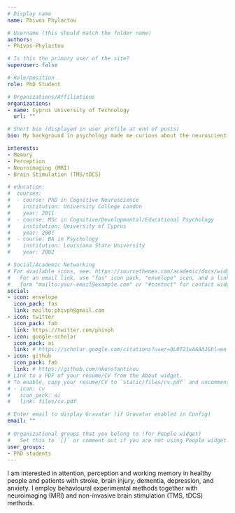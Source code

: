 ```yaml
---
# Display name
name: Phivos Phylactou

# Username (this should match the folder name)
authors:
- Phivos-Phylactou

# Is this the primary user of the site?
superuser: false

# Role/position
role: PhD Student

# Organizations/Affiliations
organizations:
- name: Cyprus University of Technology
  url: ""

# Short bio (displayed in user profile at end of posts)
bio: My background in psychology made me curious about the neuroscientific basis of cognitive processes. Therefore, I am keen on investigating healthy individuals to discover basic neuroscientific evidence about memory and perception, with the use of non-invasive brain stimulation techniques, brain imaging, and behavioural experiments.

interests:
- Memory
- Perception
- Neuroimaging (MRI)
- Brain Stimulation (TMS/tDCS)

# education:
#  courses:
#  - course: PhD in Cognitive Neuroscience
#    institution: University College London
#    year: 2011
#  - course: MSc in Cognitive/Developmental/Educational Psychology
#    institution: University of Cyprus
#    year: 2007
#  - course: BA in Psychology
#    institution: Louisiana State University
#    year: 2002

# Social/Academic Networking
# For available icons, see: https://sourcethemes.com/academic/docs/widgets/#icons
#   For an email link, use "fas" icon pack, "envelope" icon, and a link in the
#   form "mailto:your-email@example.com" or "#contact" for contact widget.
social:
- icon: envelope
  icon_pack: fas
  link: mailto:phivph@gmail.com
- icon: twitter
  icon_pack: fab
  link: https://twitter.com/phivph
- icon: google-scholar
  icon_pack: ai
  link: # https://scholar.google.com/citations?user=0L0T21wAAAAJ&hl=en
- icon: github
  icon_pack: fab
  link: # https://github.com/nkonstantinou
# Link to a PDF of your resume/CV from the About widget.
# To enable, copy your resume/CV to `static/files/cv.pdf` and uncomment the lines below.  
# - icon: cv
#   icon_pack: ai
#   link: files/cv.pdf

# Enter email to display Gravatar (if Gravatar enabled in Config)
email: ""
  
# Organizational groups that you belong to (for People widget)
#   Set this to `[]` or comment out if you are not using People widget.  
user_groups:
- PhD students
---
```


I am interested in attention, perception and working memory in healthy people and patients with stroke, brain injury, dementia, depression, and anxiety. I employ behavioural experimental methods together with neuroimaging (MRI) and non-invasive brain stimulation (TMS, tDCS) methods.
